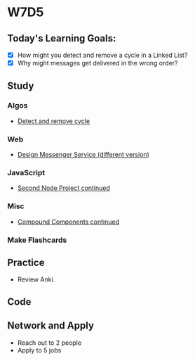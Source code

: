 # W7D5

## Today's Learning Goals:

- [x] How might you detect and remove a cycle in a Linked List?
- [x] Why might messages get delivered in the wrong order?

## Study

### Algos

* [Detect and remove cycle](https://www.geeksforgeeks.org/detect-and-remove-loop-in-a-linked-list/)

### Web

* [Design Messenger Service (different version)](https://www.youtube.com/watch?v=5m0L0k8ZtEs)

### JavaScript

* [Second Node Project continued](https://github.com/Pklong/chat-app)

### Misc

* [Compound Components continued](https://reacttraining.com/patterns/)

### Make Flashcards

## Practice

* Review Anki.

## Code

## Network and Apply

* Reach out to 2 people
* Apply to 5 jobs
